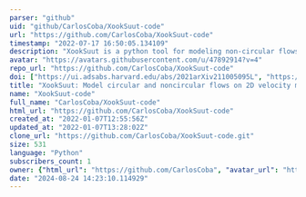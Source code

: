 ```yaml
---
parser: "github"
uid: "github/CarlosCoba/XookSuut-code"
url: "https://github.com/CarlosCoba/XookSuut-code"
timestamp: "2022-07-17 16:50:05.134109"
description: "XookSuut is a python tool for modeling non-circular flows in galaxies with resolved velocity maps."
avatar: "https://avatars.githubusercontent.com/u/47892914?v=4"
repo_url: "https://github.com/CarlosCoba/XookSuut-code"
doi: ["https://ui.adsabs.harvard.edu/abs/2021arXiv211005095L", "https://ui.adsabs.harvard.edu/abs/2021ascl.soft10022L/abstract"]
title: "XookSuut: Model circular and noncircular flows on 2D velocity maps"
name: "XookSuut-code"
full_name: "CarlosCoba/XookSuut-code"
html_url: "https://github.com/CarlosCoba/XookSuut-code"
created_at: "2022-01-07T12:55:56Z"
updated_at: "2022-01-07T13:28:02Z"
clone_url: "https://github.com/CarlosCoba/XookSuut-code.git"
size: 531
language: "Python"
subscribers_count: 1
owner: {"html_url": "https://github.com/CarlosCoba", "avatar_url": "https://avatars.githubusercontent.com/u/47892914?v=4", "login": "CarlosCoba", "type": "User"}
date: "2024-08-24 14:23:10.114929"
---
```

